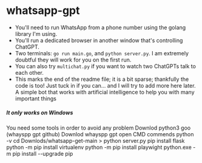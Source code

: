 # whatsapp-gpt
* You'll need to run WhatsApp from a phone number using the golang library I'm using.
* You'll run a dedicated browser in another window that's controlling ChatGPT.
* Two terminals: `go run main.go`, and `python server.py`. I am extremely doubtful they will work for you on the first run.
* You can also try `multichat.py` if you want to watch two ChatGPTs talk to each other.
* This marks the end of the readme file; it is a bit sparse; thankfully the code is too! Just tuck in if you can... and I will try to add more here later.
A simple bot that works with artificial intelligence to help you with many important things
##### It only works on Windows ####
You need some tools in order to avoid any problem
Downlod python3 
goo (whayspp gpt github)
Downlod whayspp gpt
open CMD 
commends
python -v 
cd Downlods/whatsapp-get-main > python server.py
pip install flask
python -m pip install virtualenv
python -m pip install playwight
python.exe -m pip install --upgrade pip
